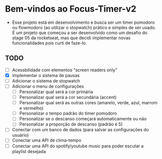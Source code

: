 # Bem-vindos ao Focus-Timer-v2

- Esse projeto está em desenvolvimento e busca ser um timer pomodoro ou flowmodoro (ao utilizar o stopwatch) prático e simples de ser usado. É um projeto que começou a ser desenvolvido como um desafio do stage 05 da rocketseat, mas que decidi implementar novas funcionalidades pois curti de faze-lo.

## TODO
- [ ] Acessbilidade com elementos "screen readers only"
- [X] Implementar o sistema de pausas
- [ ] Adicionar o sistema de stopwatch
- [ ] Adicionar o menu de configurações
  - [ ] Personalizar qual será a cor primária
  - [ ] Personalizar qual será a cor secundária (accent)
  - [ ] Personalizar qual será as outras cores (amarelo, verde, azul, marrom e vermelho)
  - [ ] Personalizar o tempo padrão do timer pomodoro
  - [ ] Personalizar se o descanso começará automaticamente ou não
  - [ ] Personalizar a proporção de descanso (padrão é 5)
- [ ] Conectar com um banco de dados (para salvar as configurações do usuário)
- [ ] Conectar uma API de clima-tempo
- [ ] Conectar uma API do spotify/youtube music para poder escutar a playlist desejada